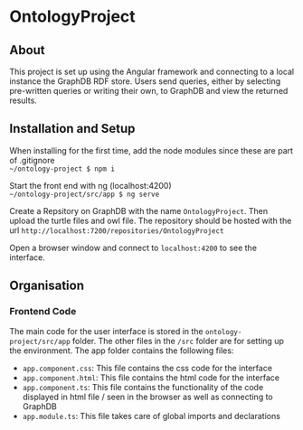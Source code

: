 # OntologyProject

## About  
This project is set up using the Angular framework and connecting to a local instance the GraphDB RDF store.  Users send queries, either by selecting pre-written queries or writing their own, to GraphDB and view the returned results.

## Installation and Setup
When installing for the first time, add the node modules since these are part of .gitignore   
```~/ontology-project $ npm i```

Start the front end with ng (localhost:4200)  
```~/ontology-project/src/app $ ng serve```


Create a Repsitory on GraphDB with the name ```OntologyProject```.  Then upload the turtle files and owl file.  The repository should be hosted with the url ```http://localhost:7200/repositories/OntologyProject```



Open a browser window and connect to ```localhost:4200``` to see the interface.

## Organisation

### Frontend Code
The main code for the user interface is stored in the ```ontology-project/src/app``` folder.  The other files in the ```/src``` folder are for setting up the environment.  The app folder contains the following files:


- ```app.component.css```: This file contains the css code for the interface
- ```app.component.html```: This file contains the html code for the interface
- ```app.component.ts```: This file contains the functionality of the code displayed in html file / seen in the browser as well as connecting to GraphDB
- ```app.module.ts```: This file takes care of global imports and declarations